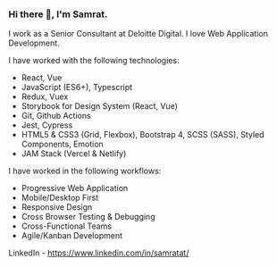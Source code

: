 ### Hi there 👋, I'm Samrat. 

I work as a Senior Consultant at Deloitte Digital. I love Web Application Development.

I have worked with the following technologies:
- React, Vue
- JavaScript (ES6+), Typescript
- Redux, Vuex
- Storybook for Design System (React, Vue)
- Git, Github Actions
- Jest, Cypress
- HTML5 & CSS3 (Grid, Flexbox), Bootstrap 4, SCSS (SASS), Styled Components, Emotion
- JAM Stack (Vercel & Netlify)

I have worked in the following workflows:
- Progressive Web Application
- Mobile/Desktop First
- Responsive Design
- Cross Browser Testing & Debugging
- Cross-Functional Teams
- Agile/Kanban Development

LinkedIn - https://www.linkedin.com/in/samratat/
